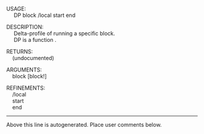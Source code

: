 USAGE:  
&nbsp;&nbsp;&nbsp;&nbsp;&nbsp;DP&nbsp;block&nbsp;/local&nbsp;start&nbsp;end  
  
DESCRIPTION:  
&nbsp;&nbsp;&nbsp;&nbsp;&nbsp;Delta-profile&nbsp;of&nbsp;running&nbsp;a&nbsp;specific&nbsp;block.  
&nbsp;&nbsp;&nbsp;&nbsp;&nbsp;DP&nbsp;is&nbsp;a&nbsp;function&nbsp;.  
  
RETURNS:  
&nbsp;&nbsp;&nbsp;&nbsp;(undocumented)  
  
ARGUMENTS:  
&nbsp;&nbsp;&nbsp;&nbsp;block&nbsp;[block!]  
  
REFINEMENTS:  
&nbsp;&nbsp;&nbsp;&nbsp;/local  
&nbsp;&nbsp;&nbsp;&nbsp;start  
&nbsp;&nbsp;&nbsp;&nbsp;end  
___
Above this line is autogenerated. Place user comments below.